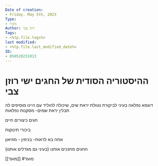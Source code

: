 ```yaml
---
Date of creation:
- Friday, May 5th, 2023
Type:
- מקור
Author: רוזן צבי
Tags:
- <%tp.file.tags%>
last modified:
- <%tp.file.last_modified_date%>
ID:
- 050520231013
---
```

# ההיסטוריה הסודית של החגים ישי רוזן צבי




דוגמא נפלאה בעיני לביקורת נטולת יראת שים, שיכולה להוליד עם היינו מוסיפים לה תבלין יראת שמים- מסקנות נפלאות

חגים כיצורים חיים

ביכורי תינוקות

אתה בא לראות- בנימין - מוזיאון

החגים מחנכים אותנו (בעיני גם מגדלים אותנו)

[[מועד]]
#מועד 